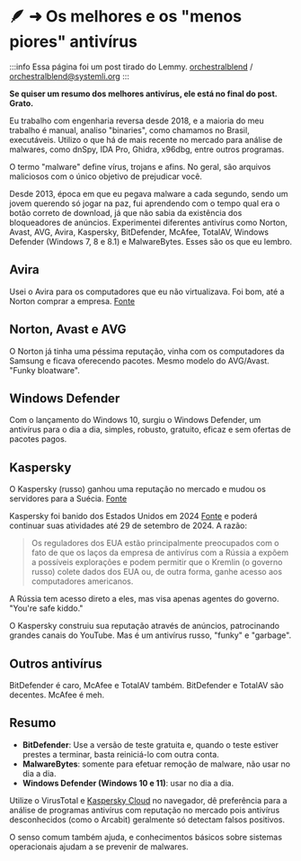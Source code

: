 # 🪶 ➜ Os melhores e os "menos piores" antivírus

:::info 
Essa página foi um post tirado do Lemmy. 
[orchestralblend](https://github.com/orchestralblend) / [orchestralblend@systemli.org](mailto:orchestralblend@systemli.org)
:::

**Se quiser um resumo dos melhores antivírus, ele está no final do post. Grato.**

Eu trabalho com engenharia reversa desde 2018, e a maioria do meu trabalho é manual, analiso "binaries", como chamamos no Brasil, executáveis. Utilizo o que há de mais recente no mercado para análise de malwares, como dnSpy, IDA Pro, Ghidra, x96dbg, entre outros programas.

O termo "malware" define vírus, trojans e afins. No geral, são arquivos maliciosos com o único objetivo de prejudicar você.

Desde 2013, época em que eu pegava malware a cada segundo, sendo um jovem querendo só jogar na paz, fui aprendendo com o tempo qual era o botão correto de download, já que não sabia da existência dos bloqueadores de anúncios. Experimentei diferentes antivírus como Norton, Avast, AVG, Avira, Kaspersky, BitDefender, McAfee, TotalAV, Windows Defender (Windows 7, 8 e 8.1) e MalwareBytes. Esses são os que eu lembro.

## Avira

Usei o Avira para os computadores que eu não virtualizava. Foi bom, até a Norton comprar a empresa. [Fonte](https://www.pcmag.com/news/nortonlifelock-buys-avira-to-expand-into-freemium-antivirus-protection)

## Norton, Avast e AVG

O Norton já tinha uma péssima reputação, vinha com os computadores da Samsung e ficava oferecendo pacotes. Mesmo modelo do AVG/Avast. "Funky bloatware".

## Windows Defender

Com o lançamento do Windows 10, surgiu o Windows Defender, um antivírus para o dia a dia, simples, robusto, gratuito, eficaz e sem ofertas de pacotes pagos.

## Kaspersky

O Kaspersky (russo) ganhou uma reputação no mercado e mudou os servidores para a Suécia. [Fonte](https://en.wikipedia.org/wiki/Kaspersky_Lab)

Kaspersky foi banido dos Estados Unidos em 2024 [Fonte](https://www.pcmag.com/news/kaspersky-shutting-down-us-operations-following-nationwide-ban) e poderá continuar suas atividades até 29 de setembro de 2024. A razão:

> Os reguladores dos EUA estão principalmente preocupados com o fato de que os laços da empresa de antivírus com a Rússia a expõem a possíveis explorações e podem permitir que o Kremlin (o governo russo) colete dados dos EUA ou, de outra forma, ganhe acesso aos computadores americanos.

A Rússia tem acesso direto a eles, mas visa apenas agentes do governo. "You're safe kiddo."

O Kaspersky construiu sua reputação através de anúncios, patrocinando grandes canais do YouTube. Mas é um antivírus russo, "funky" e "garbage".

## Outros antivírus

BitDefender é caro, McAfee e TotalAV também. 
BitDefender e TotalAV são decentes. 
McAfee é meh.

## Resumo

- **BitDefender**: Use a versão de teste gratuita e, quando o teste estiver prestes a terminar, basta reiniciá-lo com outra conta.
- **MalwareBytes**: somente para efetuar remoção de malware, não usar no dia a dia.
- **Windows Defender (Windows 10 e 11)**: usar no dia a dia.
  
Utilize o VirusTotal e [Kaspersky Cloud](https://opentip.kaspersky.com/) no navegador, dê preferência para a análise de programas antivírus com reputação no mercado pois antivírus desconhecidos (como o Arcabit) geralmente só detectam falsos positivos.

O senso comum também ajuda, e conhecimentos básicos sobre sistemas operacionais ajudam a se prevenir de malwares.
